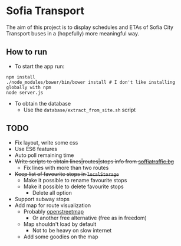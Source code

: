 # Sofia Transport
The aim of this project is to display schedules and ETAs of Sofia City Transport buses in a (hopefully) more meaningful way.

## How to run
- To start the app run:

```
npm install
./node_modules/bower/bin/bower install # I don't like installing globally with npm
node server.js
```

- To obtain the database
  - Use the `database/extract_from_site.sh` script

<!--
  - Get the `/data/data/com.sofiatraffic.android` folder from android device with the app
  - Use the `database/extract_from_app.sh` script
  - _The app currently holds buggy database_
-->

## TODO
- Fix layout, write some css
- Use ES6 features
- Auto poll remaining time
- ~~Write scripts to obtain lines|routes|stops info from [soffiatraffic.bg]()~~
  - Fix lines with more than two routes
- ~~Keep list of favourite stops in `localStorage`~~
  - Make it possible to rename favourite stops
  - Make it possible to delete favourite stops
    - Delete all option
- Support subway stops
- Add map for route visualization
  - Probably [openstreetmap](http://www.openstreetmap.org/)
    - Or another free alternative (free as in freedom)
  - Map shouldn't load by default
    - Not to be heavy on slow internet
  - Add some goodies on the map
